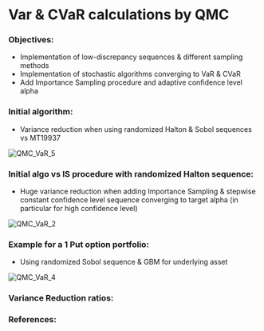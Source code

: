 # Var & CVaR calculations by QMC

### Objectives: 
- Implementation of low-discrepancy sequences & different sampling methods
- Implementation of stochastic algorithms converging to VaR & CVaR
- Add Importance Sampling procedure and adaptive confidence level alpha

### Initial algorithm:

- Variance reduction when using randomized Halton & Sobol sequences vs MT19937 

![QMC_VaR_5](https://user-images.githubusercontent.com/56386159/150991822-d6465847-2b43-4814-9c77-1a72efd961d7.PNG)


### Initial algo vs IS procedure with randomized Halton sequence:

- Huge variance reduction when adding Importance Sampling & stepwise constant confidence level sequence converging to target alpha (in particular for high confidence level)

![QMC_VaR_2](https://user-images.githubusercontent.com/56386159/150958118-9ef0bee0-123c-4cde-81df-2d491d2a8a46.PNG)


### Example for a 1 Put option portfolio:

- Using randomized Sobol sequence & GBM for underlying asset

![QMC_VaR_4](https://user-images.githubusercontent.com/56386159/150955987-9eacbcba-af3c-4c61-9538-2f87f913871f.PNG)


### Variance Reduction ratios:

### References:
